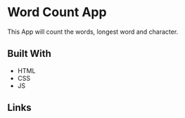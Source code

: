 # Word Count App

This App will count the words, longest word and character.

## Built With

* HTML
* CSS
* JS

## Links
